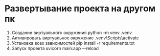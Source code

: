 # Развертывание проекта на другом пк

1. Создание виртуального окружения python -m venv .venv
2. Активировать виртуальное окружение .venv\Scripts\activate
3. Установка всех зависимостей pip install -r requirements.txt
4. Запуск проекта uvicorn main:app --reload